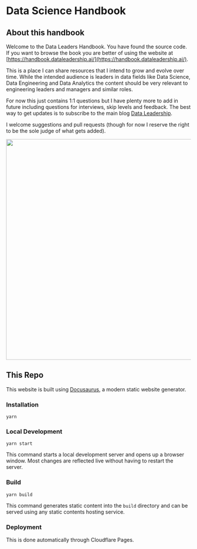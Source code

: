 # Data Science Handbook

## About this handbook

Welcome to the Data Leaders Handbook. You have found the source code. If you want to browse the book you are better of using the website at [https://handbook.dataleadership.ai/](https://handbook.dataleadership.ai/).

This is a place I can share resources that I intend to grow and evolve over time. While the intended audience is leaders in data fields like Data Science, Data Engineering and Data Analytics the content should be very relevant to engineering leaders and managers and similar roles.

For now this just contains 1:1 questions but I have plenty more to add in future including questions for interviews, skip levels and feedback. The best way to get updates is to subscribe to the main blog [Data Leadership](https://blog.dataleadership.ai/).

I welcome suggestions and pull requests (though for now I reserve the right to be the sole judge of what gets added).

<img src="https://github.com/user-attachments/assets/3556d65c-6ade-46ff-aea6-2674e9822790" width="600px">

## This Repo

This website is built using [Docusaurus](https://docusaurus.io/), a modern static website generator.

### Installation

```
yarn
```

### Local Development

```
yarn start
```

This command starts a local development server and opens up a browser window. Most changes are reflected live without having to restart the server.

### Build

```
yarn build
```

This command generates static content into the `build` directory and can be served using any static contents hosting service.

### Deployment

This is done automatically through Cloudflare Pages.
